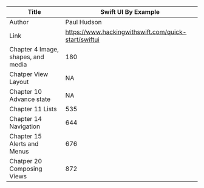 Title |  Swift UI By Example
------|-------------------
Author|  Paul Hudson
Link  |  https://www.hackingwithswift.com/quick-start/swiftui
Chapter 4 Image, shapes, and media | 180
Chatper View Layout | NA
Chapter 10 Advance state | NA
Chapter 11 Lists | 535
Chapter 14 Navigation | 644
Chapter 15 Alerts and Menus | 676
Chatper 20 Composing Views | 872
